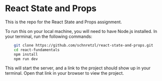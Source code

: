 # React State and Props

This is the repo for the React State and Props assignment.

To run this on your local machine, you will need to have Node.js installed.  In your terminal, run the following commands:
```bash
    git clone https://github.com/schnretzl/react-state-and-props.git
    cd react-fundamentals
    npm install
    npm run dev
```

This will start the server, and a link to the project should show up in your terminal.  Open that link in your browser to view the project.